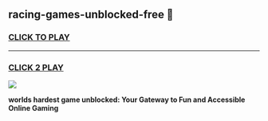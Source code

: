 
## racing-games-unblocked-free 👋
<h3>
<a href="https://premium.freeplayer.one?title=racing-games-unblocked-free&ref=14F">CLICK TO PLAY</a></h3>
<hr>

<h3>
<a href="https://premium.freeplayer.one?title=racing-games-unblocked-free&ref=14F">CLICK 2 PLAY</a>
  
</h3>

<a href="https://premium.freeplayer.one?title=racing-games-unblocked-free&ref=12F/"><img src="https://clearcache.store/games.png"></a>


**worlds hardest game unblocked: Your Gateway to Fun and Accessible Online Gaming**

